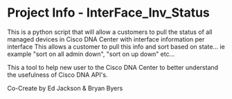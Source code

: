 # Project Info - InterFace_Inv_Status
This is a python script that will allow a customers to pull the status of all managed devices in Cisco DNA Center with interface information per interface
This allows a customer to pull this info and sort based on state... ie example "sort on all admin down", "sort on up down" etc... 

This a tool to help new user to the Cisco DNA Center to better understand the usefulness of Cisco DNA API's.

Co-Create by Ed Jackson & Bryan Byers

